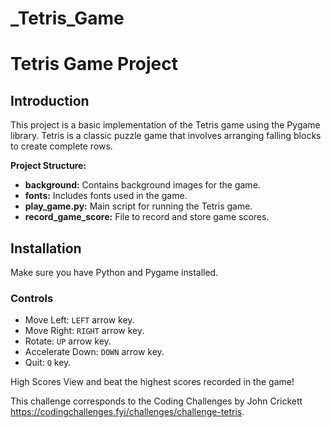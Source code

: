 # _Tetris_Game


# Tetris Game Project

## Introduction

This project is a basic implementation of the Tetris game using the Pygame library. Tetris is a classic puzzle game that involves arranging falling blocks to create complete rows.


**Project Structure:**
- **background:** Contains background images for the game.
- **fonts:** Includes fonts used in the game.
- **play_game.py:** Main script for running the Tetris game.
- **record_game_score:** File to record and store game scores.


## Installation

Make sure you have Python and Pygame installed. 

### Controls
- Move Left: `LEFT` arrow key.
- Move Right: `RIGHT` arrow key.
- Rotate: `UP` arrow key.
- Accelerate Down: `DOWN` arrow key.
- Quit: `Q` key.



High Scores
View and beat the highest scores recorded in the game!


This challenge corresponds to the Coding Challenges by John Crickett https://codingchallenges.fyi/challenges/challenge-tetris.

